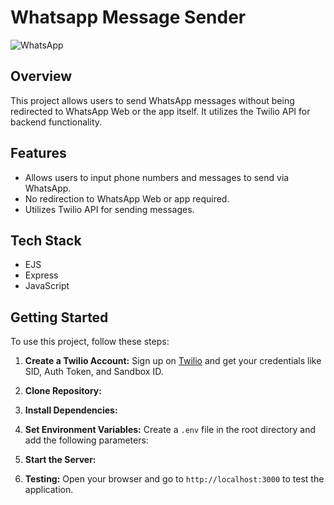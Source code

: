 # Whatsapp Message Sender

![WhatsApp](https://media.giphy.com/media/H7xLPJpo36p2U/giphy.gif)

## Overview
This project allows users to send WhatsApp messages without being redirected to WhatsApp Web or the app itself. It utilizes the Twilio API for backend functionality. 

## Features
- Allows users to input phone numbers and messages to send via WhatsApp.
- No redirection to WhatsApp Web or app required.
- Utilizes Twilio API for sending messages.

## Tech Stack
- EJS
- Express
- JavaScript

## Getting Started
To use this project, follow these steps:

1. **Create a Twilio Account:**
   Sign up on [Twilio](https://www.twilio.com/) and get your credentials like SID, Auth Token, and Sandbox ID.

2. **Clone Repository:**
3. **Install Dependencies:**
4. **Set Environment Variables:**
Create a `.env` file in the root directory and add the following parameters:
5. **Start the Server:**
6. **Testing:**
Open your browser and go to `http://localhost:3000` to test the application.
